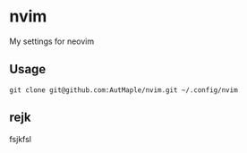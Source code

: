 # nvim

My settings for neovim

## Usage

```shell
git clone git@github.com:AutMaple/nvim.git ~/.config/nvim
```

## rejk

fsjkfsl

